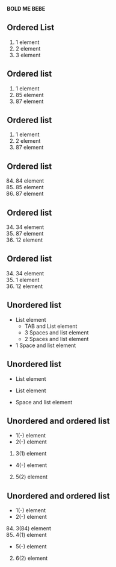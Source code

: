 **BOLD ME BEBE**

## Ordered List
1. 1 element
2. 2 element
3. 3 element

## Ordered list
1. 1 element
85. 85 element
87. 87 element

## Ordered list
1. 1 element
2. 2 element
87. 87 element

## Ordered list
84. 84 element
85. 85 element
87. 87 element

## Ordered list
34. 34 element
87. 87 element
12. 12 element

## Ordered list
34. 34 element
1. 1 element
12. 12 element

## Unordered list
- List element
    - TAB and List element
   - 3 Spaces and list element
  - 2 Spaces and list element
 - 1 Space and list element

## Unordered list
- List element
* List element
- Space and list element 

## Unordered and ordered list 
- 1(-) element
- 2(-) element
1. 3(1) element
- 4(-) element
2. 5(2) element

## Unordered and ordered list 
- 1(-) element
- 2(-) element
84. 3(84) element
1. 4(1) element
- 5(-) element
2. 6(2) element
